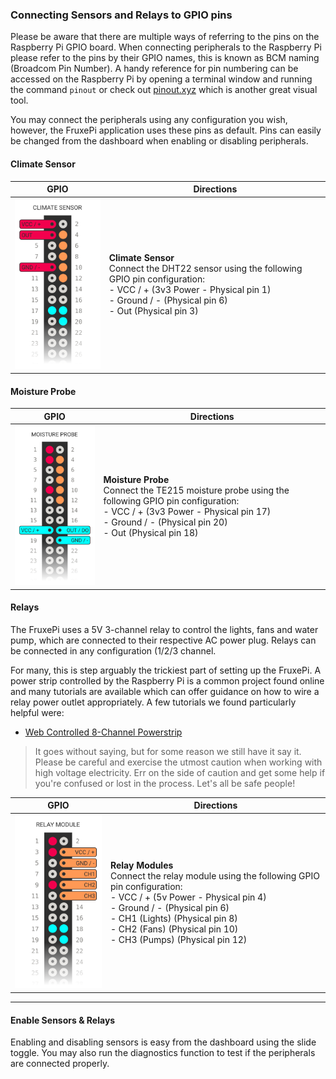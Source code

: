 ### Connecting Sensors and Relays to GPIO pins
Please be aware that there are multiple ways of referring to the pins on the Raspberry Pi GPIO board. When connecting peripherals to the Raspberry Pi please refer to the pins by their GPIO names, this is known as BCM naming (Broadcom Pin Number). A handy reference for pin numbering can be accessed on the Raspberry Pi by opening a terminal window and running the command `pinout` or check out [pinout.xyz](https://pinout.xyz/) which is another great visual tool.

You may connect the peripherals using any configuration you wish, however, the FruxePi application uses these pins as default. Pins can easily be changed from the dashboard when enabling or disabling peripherals. 

#### Climate Sensor

|GPIO|Directions|
| ------------- | ------------- |
|![Climate Sensor](img/climate_pinout.png?raw=true) | **Climate Sensor**<br/> Connect the DHT22 sensor using the following GPIO pin configuration:<br/>- VCC / + (3v3 Power - Physical pin 1)<br/>- Ground / - (Physical pin 6)<br/>- Out (Physical pin 3)|

#### Moisture Probe

|GPIO|Directions|
| ------------- | ------------- |
|![Moistrure Probe](img/moisture_pinout.png?raw=true) | **Moisture Probe**<br/> Connect the TE215 moisture probe using the following GPIO pin configuration:<br/>- VCC / + (3v3 Power - Physical pin 17)<br/>- Ground / - (Physical pin 20)<br/>- Out (Physical pin 18)|

#### Relays

The FruxePi uses a 5V 3-channel relay to control the lights, fans and water pump, which are connected to their respective AC power plug. Relays can be connected in any configuration (1/2/3 channel.    

For many, this is step arguably the trickiest part of setting up the FruxePi. A power strip controlled by the Raspberry Pi is a common project found online and many tutorials are available which can offer guidance on how to wire a relay power outlet appropriately. A few tutorials we found particularly helpful were:

- [Web Controlled 8-Channel Powerstrip](https://www.instructables.com/id/Web-Controlled-8-Channel-Powerstrip/)

> It goes without saying, but for some reason we still have it say it. Please be careful and exercise the utmost caution when working with high voltage electricity. Err on the side of caution and get some help if you're confused or lost in the process. Let's all be safe people! 

|GPIO|Directions|
| ------------- | ------------- |
|![Relay Modules](img/relay_pinout.png?raw=true) | **Relay Modules**<br/> Connect the relay module using the following GPIO pin configuration:<br/>- VCC / + (5v Power - Physical pin 4)<br/>- Ground / - (Physical pin 6)<br/>- CH1 (Lights) (Physical pin 8) <br/>- CH2 (Fans) (Physical pin 10) <br/>- CH3 (Pumps) (Physical pin 12)|

---

#### Enable Sensors & Relays

Enabling and disabling sensors is easy from the dashboard using the slide toggle. You may also run the diagnostics function to test if the peripherals are connected properly.